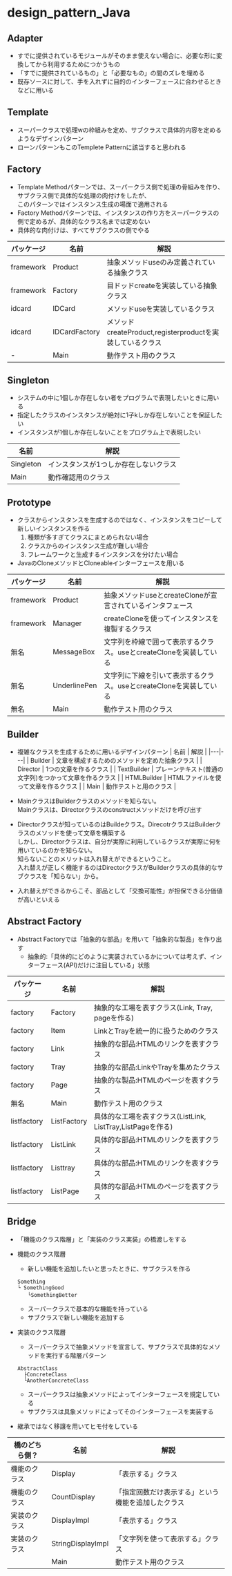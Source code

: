 # design_pattern_Java
## Adapter

- すでに提供されているモジュールがそのまま使えない場合に、必要な形に変換してから利用するためにつかうもの
- 「すでに提供されているもの」と「必要なもの」の間のズレを埋める
- 既存ソースに対して、手を入れずに目的のインターフェースに合わせるときなどに用いる

## Template

- スーパークラスで処理wの枠組みを定め、サブクラスで具体的内容を定めるようなデザインパターン
- ローンパターンもこのTemplete Patternに該当すると思われる 

## Factory 
- Template Methodパターンでは、スーパークラス側で処理の骨組みを作り、サブクラス側で具体的な処理の肉付けをしたが、  
このパターンではインスタンス生成の場面で適用される
- Factory Methodパターンでは、インスタンスの作り方をスーパークラスの側で定めるが、具体的なクラス名までは定めない
- 具体的な肉付けは、すべてサブクラスの側でやる

| パッケージ  | 名前  | 解説  |
|---|---|---|
| framework  |  Product | 抽象メソッドuseのみ定義されている抽象クラス |
| framework  | Factory  | 目ドッドcreateを実装している抽象クラス  |
| idcard  | IDCard  | メソッドuseを実装しているクラス  |
| idcard  | IDCardFactory  | メソッドcreateProduct,registerproductを実装しているクラス  |
| -  | Main  | 動作テスト用のクラス  |

## Singleton
- システムの中に1個しか存在しない者をプログラムで表現したいときに用いる
- 指定したクラスのインスタンスが絶対に1子kしか存在しないことを保証したい
- インスタンスが1個しか存在しないことをプログラム上で表現したい

| 名前  | 解説  |
|---|---|
| Singleton  | インスタンスが1つしか存在しないクラス  |
| Main  | 動作確認用のクラス  |

## Prototype
- クラスからインスタンスを生成するのではなく、インスタンスをコピーして新しいインスタンスを作る
    1. 種類が多すぎてクラスにまとめられない場合
    2. クラスからのインスタンス生成が難しい場合
    3. フレームワークと生成するインスタンスを分けたい場合
- JavaのCloneメソッドとCloneableインターフェースを用いる

| パッケージ  |  名前 |  解説 |
|---|---|---|
| framework  | Product  |  抽象メソッドuseとcreateCloneが宣言されているインタフェース |
| framework  |  Manager | createCloneを使ってインスタンスを複製するクラス  |
| 無名  | MessageBox  |  文字列を枠線で囲って表示するクラス。useとcreateCloneを実装している |
| 無名  | UnderlinePen  | 文字列に下線を引いて表示するクラス。useとcreateCloneを実装している  |
| 無名  |  Main |  動作テスト用のクラス |

## Builder
- 複雑なクラスを生成するために用いるデザインパターン
| 名前  | 解説  |
|---|---|
| Builder  | 文章を構成するためのメソッドを定めた抽象クラス  |
| Director  |  1つの文章を作るクラス |
| TextBuilder  | プレーンテキスト(普通の文字列)をつかって文章を作るクラス  |
| HTMLBuilder  | HTMLファイルを使って文章を作るクラス  |
| Main  | 動作テストと用のクラス  |

- MainクラスはBuilderクラスのメソッドを知らない。  
Mainクラスは、Directorクラスのconstructメソッドだけを呼び出す

- Directorクラスが知っているのはBuildeクラス。DirecotrクラスはBuilderクラスのメソッドを使って文章を構築する  
しかし、Directorクラスは、自分が実際に利用しているクラスが実際に何を用いているのかを知らない。  
知らないことのメリットは入れ替えができるということ。  
入れ替えが正しく機能するのはDirectorクラスがBuilderクラスの具体的なサブクラスを「知らない」から。

- 入れ替えができるからこそ、部品として「交換可能性」が担保できる分価値が高いといえる

## Abstract Factory
- Abstract Factoryでは「抽象的な部品」を用いて「抽象的な製品」を作り出す
    - 抽象的:「具体的にどのように実装されているかについては考えず、インターフェース(API)だけに注目している」状態


| パッケージ  |  名前 |  解説 |
|---|---|---|
| factory  | Factory  |  抽象的な工場を表すクラス(Link, Tray, pageを作る) |
| factory  | Item  | LinkとTrayを統一的に扱うためのクラス  |
| factory  | Link  | 抽象的な部品:HTMLのリンクを表すクラス  |
| factory  | Tray  | 抽象的な部品:LinkやTrayを集めたクラス  |
| factory  | Page  | 抽象的な製品:HTMLのページを表すクラス  |
| 無名  |  Main |  動作テスト用のクラス |
| listfactory | ListFactory  | 具体的な工場を表すクラス(ListLink, ListTray,ListPageを作る) |
| listfactory | ListLink  | 具体的な部品:HTMLのリンクを表すクラス |
| listfactory | Listtray  | 具体的な部品:HTMLのリンクを表すクラス |
| listfactory | ListPage  | 具体的な部品:HTMLのページを表すクラス | 

## Bridge
- 「機能のクラス階層」と「実装のクラス実装」の橋渡しをする

- 機能のクラス階層

    - 新しい機能を追加したいと思ったときに、サブクラスを作る

    ```
    Something
    └ SomethingGood
    　　└SomethingBetter

    ```

    - スーパークラスで基本的な機能を持っている
    - サブクラスで新しい機能を追加する

- 実装のクラス階層

    - スーパークラスで抽象メソッドを宣言して、サブクラスで具体的なメソッドを実行する階層パターン

    ```
    AbstractClass  
      ├ConcreteClass
      └AnotherConcreteClass
    ```

    - スーパークラスは抽象メソッドによってインターフェースを規定している
    - サブクラスは具象メソッドによってそのインターフェースを実装する

- 継承ではなく移譲を用いてヒモ付をしている

| 橋のどちら側？ |  名前 |  解説 |
|---|---|---|
| 機能のクラス  | Display  | 「表示する」クラス |
| 機能のクラス  | CountDisplay  | 「指定回数だけ表示する」という機能を追加したクラス |
| 実装のクラス  | DisplayImpl  |  「表示する」クラス |
| 実装のクラス  | StringDisplayImpl  | 「文字列を使って表示する」クラス |
|   | Main  | 動作テスト用のクラス |